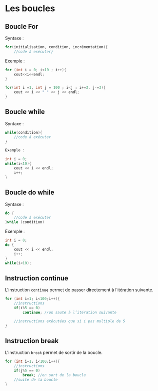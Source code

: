 # Les boucles

## Boucle For

Syntaxe :

``` c++
for(initialisation, condition, incrémentation){
    //code à exécuter}
```

Exemple :

``` c++
for (int i = 0; i<10 ; i++){
    cout<<i<<endl;
}

for(int i =1, int j = 100 ; i<j ; i+=3, j-=3){
    cout << i << " " << j << endl; 
}
```

## Boucle while

Syntaxe :

``` c++
while(condition){
    //code à exécuter
}

Exemple :

int i = 0;
while(i<10){
    cout << i << endl;
    i++; 
}
```

## Boucle do while

Syntaxe :

``` c++
do {
    //code à exécuter
}while (condition)
```

Exemple :

``` c++
int i = 0;
do {
    cout << i << endl;
    i++;
}
while(i<10);
```

## Instruction continue

L'instruction ```continue``` permet de passer directement à l'itération suivante.

``` c++
for (int i=1; i<100;i++){
    //instructions
    if(i%5 == 0)
        continue; //on saute à l’itération suivante

    //instructions exécutées que si i pas multiple de 5
}
```

## Instruction break

L'instruction ``` break ``` permet de sortir de la boucle.

``` c++
for (int i=1; i<100;i++){
    //instructions
    if(j%5 == 0)
        break; //on sort de la boucle
    //suite de la boucle
}
```
